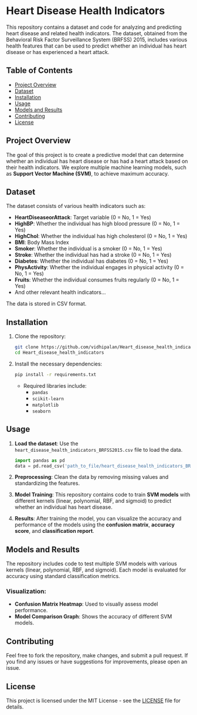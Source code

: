 
# Heart Disease Health Indicators

This repository contains a dataset and code for analyzing and predicting heart disease and related health indicators. The dataset, obtained from the Behavioral Risk Factor Surveillance System (BRFSS) 2015, includes various health features that can be used to predict whether an individual has heart disease or has experienced a heart attack.

## Table of Contents

- [Project Overview](#project-overview)
- [Dataset](#dataset)
- [Installation](#installation)
- [Usage](#usage)
- [Models and Results](#models-and-results)
- [Contributing](#contributing)
- [License](#license)

## Project Overview

The goal of this project is to create a predictive model that can determine whether an individual has heart disease or has had a heart attack based on their health indicators. We explore multiple machine learning models, such as **Support Vector Machine (SVM)**, to achieve maximum accuracy.

## Dataset

The dataset consists of various health indicators such as:

- **HeartDiseaseorAttack**: Target variable (0 = No, 1 = Yes)
- **HighBP**: Whether the individual has high blood pressure (0 = No, 1 = Yes)
- **HighChol**: Whether the individual has high cholesterol (0 = No, 1 = Yes)
- **BMI**: Body Mass Index
- **Smoker**: Whether the individual is a smoker (0 = No, 1 = Yes)
- **Stroke**: Whether the individual has had a stroke (0 = No, 1 = Yes)
- **Diabetes**: Whether the individual has diabetes (0 = No, 1 = Yes)
- **PhysActivity**: Whether the individual engages in physical activity (0 = No, 1 = Yes)
- **Fruits**: Whether the individual consumes fruits regularly (0 = No, 1 = Yes)
- And other relevant health indicators...

The data is stored in CSV format.

## Installation

1. Clone the repository:
   ```bash
   git clone https://github.com/vidhipalan/Heart_disease_health_indicators.git
   cd Heart_disease_health_indicators
   ```

2. Install the necessary dependencies:
   ```bash
   pip install -r requirements.txt
   ```

   - Required libraries include:
     - `pandas`
     - `scikit-learn`
     - `matplotlib`
     - `seaborn`

## Usage

1. **Load the dataset**:
   Use the `heart_disease_health_indicators_BRFSS2015.csv` file to load the data.

   ```python
   import pandas as pd
   data = pd.read_csv('path_to_file/heart_disease_health_indicators_BRFSS2015.csv')
   ```

2. **Preprocessing**:
   Clean the data by removing missing values and standardizing the features.

3. **Model Training**:
   This repository contains code to train **SVM models** with different kernels (linear, polynomial, RBF, and sigmoid) to predict whether an individual has heart disease.

4. **Results**:
   After training the model, you can visualize the accuracy and performance of the models using the **confusion matrix**, **accuracy score**, and **classification report**.

## Models and Results

The repository includes code to test multiple SVM models with various kernels (linear, polynomial, RBF, and sigmoid). Each model is evaluated for accuracy using standard classification metrics.

### Visualization:
- **Confusion Matrix Heatmap**: Used to visually assess model performance.
- **Model Comparison Graph**: Shows the accuracy of different SVM models.

## Contributing

Feel free to fork the repository, make changes, and submit a pull request. If you find any issues or have suggestions for improvements, please open an issue.

## License

This project is licensed under the MIT License - see the [LICENSE](LICENSE) file for details.
